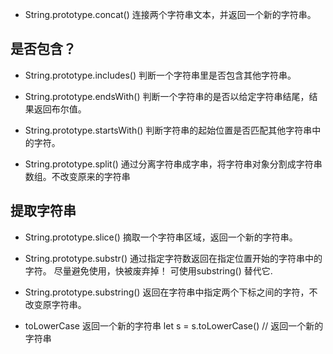 * String.prototype.concat()
    连接两个字符串文本，并返回一个新的字符串。

## 是否包含？
* String.prototype.includes()
判断一个字符串里是否包含其他字符串。
* String.prototype.endsWith()
判断一个字符串的是否以给定字符串结尾，结果返回布尔值。
* String.prototype.startsWith()
判断字符串的起始位置是否匹配其他字符串中的字符。

* String.prototype.split()
通过分离字符串成字串，将字符串对象分割成字符串数组。不改变原来的字符串

## 提取字符串
* String.prototype.slice()
摘取一个字符串区域，返回一个新的字符串。
* String.prototype.substr()
通过指定字符数返回在指定位置开始的字符串中的字符。
尽量避免使用，快被废弃掉！ 可使用substring() 替代它.
* String.prototype.substring()
返回在字符串中指定两个下标之间的字符，不改变原字符串。



* toLowerCase 返回一个新的字符串
let s = s.toLowerCase()  // 返回一个新的字符串